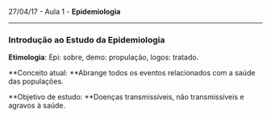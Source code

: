 27/04/17 - Aula 1 - **Epidemiologia**

---

### Introdução ao Estudo da Epidemiologia

**Etimologia**: Epi: sobre, demo: propulação, logos: tratado.

**Conceito atual: **Abrange todos os eventos relacionados com a saúde das populações.

**Objetivo de estudo: **Doenças transmissíveis, não transmissíveis e agravos à saúde.



